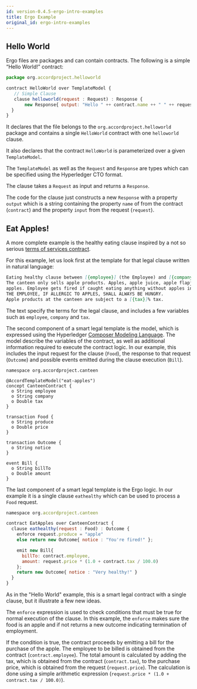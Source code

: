 ```yaml
---
id: version-0.4.5-ergo-intro-examples
title: Ergo Example
original_id: ergo-intro-examples
---
```


## Hello World

Ergo files are packages and can contain contracts. The following is a
simple “Hello World!” contract:

```javascript
package org.accordproject.helloworld

contract HelloWorld over TemplateModel {
   // Simple Clause
   clause helloworld(request : Request) : Response {
       new Response{ output: "Hello " ++ contract.name ++ " " ++ request.input }
  }
}
```

It declares that the file belongs to the
`org.accordproject.helloworld` package and contains a single
`HelloWorld` contract with one `helloworld` clause.

It also declares that the contract `HelloWorld` is parameterized over
a given `TemplateModel`.

The `TemplateModel` as well as the `Request` and `Response` are types
which can be specified using the Hyperledger CTO format.

The clause takes a `Request` as input and returns a `Response`.

The code for the clause just constructs a new `Response` with a
property `output` which is a string containing the property `name` of
from the contract (`contract`) and the property `input` from the
request (`request`).

## Eat Apples!

A more complete example is the healthy eating clause inspired by a not so serious [terms of services contract](https://www.grahamcluley.com/page-46-apples-new-ios-agreement-funny-fake-makes-serious-point/).

For this example, let us look first at the template for that legal clause written in natural language:

```markdown
Eating healthy clause between [{employee}] (the Employee) and [{company}] (the Company).
The canteen only sells apple products. Apples, apple juice, apple flapjacks, toffee
apples. Employee gets fired if caught eating anything without apples in it.
THE EMPLOYEE, IF ALLERGIC TO APPLES, SHALL ALWAYS BE HUNGRY.
Apple products at the canteen are subject to a [{tax}]% tax.
```

The text specify the terms for the legal clause, and includes a few
variables such as `employee`, `company` and `tax`.

The second component of a smart legal template is the model, which is expressed using the Hyperledger [Composer Modeling Language](https://hyperledger.github.io/composer/v0.16/reference/cto_language). The model describe the variables of the contract, as well as additional information required to execute the contract logic. In our example, this includes the input request for the clause (`Food`), the response to that request (`Outcome`) and possible events emitted during the clause execution (`Bill`).

```
namespace org.accordproject.canteen

@AccordTemplateModel("eat-apples")
concept CanteenContract {
  o String employee
  o String company
  o Double tax
}

transaction Food {
  o String produce
  o Double price
}

transaction Outcome {
  o String notice
}

event Bill {
  o String billTo
  o Double amount
}
```

The last component of a smart legal template is the Ergo logic. In our example it is a single clause `eathealthy` which can be used to process a `Food` request.

```javascript
namespace org.accordproject.canteen

contract EatApples over CanteenContract {
  clause eathealthy(request : Food) : Outcome {
    enforce request.produce = "apple"
    else return new Outcome{ notice : "You're fired!" };

    emit new Bill{
      billTo: contract.employee,
      amount: request.price * (1.0 + contract.tax / 100.0)
    };
    return new Outcome{ notice : "Very healthy!" }
  }
}
```

As in the "Hello World" example, this is a smart legal contract with a
single clause, but it illustrate a few new ideas.

The `enforce` expression is used to check conditions that must be true
for normal execution of the clause. In this example, the `enforce`
makes sure the food is an apple and if not returns a new outcome
indicating termination of employment.

If the condition is true, the contract proceeds by emitting a bill for
the purchase of the apple. The employee to be billed is obtained from
the contract (`contract.employee`). The total amount is calculated by
adding the tax, which is obtained from the contract (`contract.tax`),
to the purchase price, which is obtained from the request
(`request.price`). The calculation is done using a simple arithmetic
expression (`request.price * (1.0 + contract.tax / 100.0)`).

